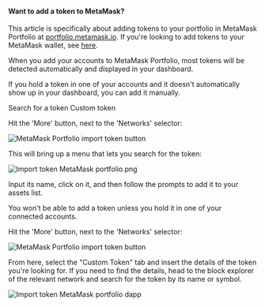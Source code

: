 
#### Want to add a token to MetaMask?


This article is specifically about adding tokens to your portfolio in MetaMask Portfolio at [portfolio.metamask.io](https://portfolio.metamask.io/). If you're looking to add tokens to your MetaMask wallet, see [here](https://support.metamask.io/hc/en-us/articles/360015489031).



When you add your accounts to MetaMask Portfolio, most tokens will be detected automatically and displayed in your dashboard. 


If you hold a token in one of your accounts and it doesn't automatically show up in your dashboard, you can add it manually. 




Search for a token Custom token


Hit the 'More' button, next to the 'Networks' selector:


![MetaMask Portfolio import token button](https://support.metamask.io/hc/article_attachments/18366165068443)


This will bring up a menu that lets you search for the token:


![Import token MetaMask portfolio.png](https://support.metamask.io/hc/article_attachments/11264698535579)


Input its name, click on it, and then follow the prompts to add it to your assets list.


You won't be able to add a token unless you hold it in one of your connected accounts. 




Hit the 'More' button, next to the 'Networks' selector:


![MetaMask Portfolio import token button](https://support.metamask.io/hc/article_attachments/18366165068443)


From here, select the "Custom Token" tab and insert the details of the token you're looking for. If you need to find the details, head to the block explorer of the relevant network and search for the token by its name or symbol.


![Import token MetaMask portfolio dapp](https://support.metamask.io/hc/article_attachments/11264698528155)



